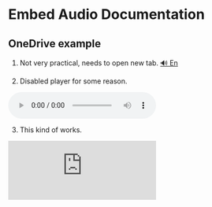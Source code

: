 # Embed Audio Documentation

## OneDrive example

1. Not very practical, needs to open new tab.
   [🔊 En](https://1drv.ms/u/c/37f44e52f80d7972/IQQUvEfTMO2QT7qucF4uMCyXAabp4nc9h6h7EEn2pIdPnBA)

2. Disabled player for some reason.
<audio controls>
  <source src="https://1drv.ms/u/c/37f44e52f80d7972/IQQUvEfTMO2QT7qucF4uMCyXAabp4nc9h6h7EEn2pIdPnBA" type="audio/mpeg">
  Your browser does not support the audio element.
</audio>

3. This kind of works.
<iframe src="https://1drv.ms/u/c/37f44e52f80d7972/IQQUvEfTMO2QT7qucF4uMCyXAabp4nc9h6h7EEn2pIdPnBA" width="300" height="120" frameborder="0" scrolling="no"></iframe>

